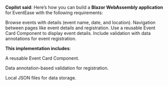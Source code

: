 **Copilot said**: 
Here’s how you can build a **Blazor WebAssembly application** for EventEase with the following requirements:

Browse events with details (event name, date, and location).
Navigation between pages like event details and registration.
Use a reusable Event Card Component to display event details.
Include validation with data annotations for event registration.

**This implementation includes**:

A reusable Event Card Component.  

Data annotation-based validation for registration.  

Local JSON files for data storage.  

